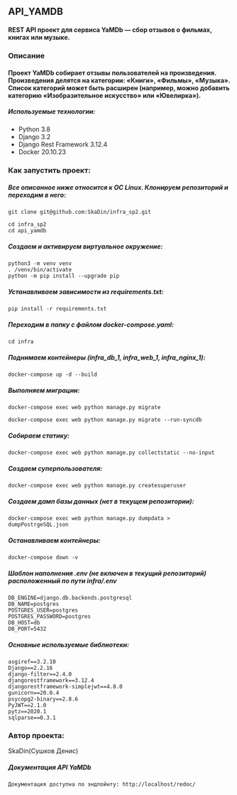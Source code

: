 ## API_YAMDB
#### REST API проект для сервиса YaMDb — сбор отзывов о фильмах, книгах или музыке.

### Описание
#### Проект YaMDb собирает отзывы пользователей на произведения. Произведения делятся на категории: «Книги», «Фильмы», «Музыка». Список категорий может быть расширен (например, можно добавить категорию «Изобразительное искусство» или «Ювелирка»).

##### Используемые технологии:
* Python 3.8
* Django 3.2
* Django Rest Framework 3.12.4
* Docker 20.10.23

### Как запустить проект:
##### Все описанное ниже относится к ОС Linux. Клонируем репозиторий и переходим в него:

```
git clone git@github.com:SkaDin/infra_sp2.git
```
```
cd infra_sp2
cd api_yamdb
```
##### Создаем и активируем виртуальное окружение:
```
python3 -m venv venv
. /venv/bin/activate
python -m pip install --upgrade pip
```
##### Устанавливаем зависимости из requirements.txt:

```
pip install -r requirements.txt
```
##### Переходим в папку с файлом docker-compose.yaml:

```
cd infra
```
##### Поднимаем контейнеры (infra_db_1, infra_web_1, infra_nginx_1):
```
docker-compose up -d --build
```
##### Выполняем миграции:
```
docker-compose exec web python manage.py migrate
```
```
docker-compose exec web python manage.py migrate --run-syncdb
```
##### Собираем статику:
```
docker-compose exec web python manage.py collectstatic --no-input
```
##### Создаем суперпользователя:
```
docker-compose exec web python manage.py createsuperuser
```
##### Создаем дамп базы данных (нет в текущем репозитории):
```
docker-compose exec web python manage.py dumpdata > dumpPostrgeSQL.json
```
##### Останавливаем контейнеры:
```
docker-compose down -v
```
##### Шаблон наполнения .env (не включен в текущий репозиторий) расположенный по пути infra/.env
```
DB_ENGINE=django.db.backends.postgresql
DB_NAME=postgres
POSTGRES_USER=postgres
POSTGRES_PASSWORD=postgres
DB_HOST=db
DB_PORT=5432
```
##### Основные используемые библиотеки:
```
asgiref==3.2.10
Django==2.2.16
django-filter==2.4.0
djangorestframework==3.12.4
djangorestframework-simplejwt==4.8.0
gunicorn==20.0.4
psycopg2-binary==2.8.6
PyJWT==2.1.0
pytz==2020.1
sqlparse==0.3.1 
```
### Автор проекта: 
SkaDin(Сушков Денис)

##### Документация API YaMDb
```Документация доступна по эндпойнту: http://localhost/redoc/ ```
